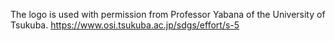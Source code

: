 The logo is used with permission from Professor Yabana of the University of Tsukuba.
https://www.osi.tsukuba.ac.jp/sdgs/effort/s-5
